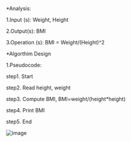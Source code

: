 *Analysis:

1.Input (s): Weight, Height

2.Output(s): BMI

3.Operation (s): BMI = Weight/(Height)^2

*Algorthim Design 

1.Pseudocode:
 
step1. Start

step2. Read height, weight

step3. Compute BMI, BMI=weight/(height*height)

step4. Print BMI

step5. End

![image](https://user-images.githubusercontent.com/149189296/283982401-9096f7ff-d60d-405c-ad81-f8af46a2a8ee.png)




